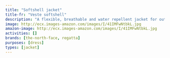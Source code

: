 ```yaml
---
title: "Softshell jacket"
title-fr: "Veste softshell"
description: "A flexible, breathable and water repellent jacket for outdoor activities."
image: http://ecx.images-amazon.com/images/I/41IMFwNtbkL.jpg
amazon-image: http://ecx.images-amazon.com/images/I/41IMFwNtbkL.jpg
activities: []
brands: [the-north-face, regatta]
purposes: [dress]
types: [jacket]
---
```

